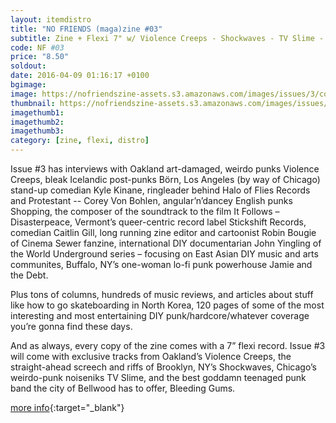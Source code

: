 ```yaml
---
layout: itemdistro
title: "NO FRIENDS (maga)zine #03"
subtitle: Zine + Flexi 7" w/ Violence Creeps - Shockwaves - TV Slime - Bleeding Gums
code: NF #03
price: "8.50"
soldout:
date: 2016-04-09 01:16:17 +0100
bgimage:
image: https://nofriendszine-assets.s3.amazonaws.com/images/issues/3/cover.jpg
thumbnail: https://nofriendszine-assets.s3.amazonaws.com/images/issues/3/cover.jpg
imagethumb1:
imagethumb2:
imagethumb3:
category: [zine, flexi, distro]
---
```


Issue #3 has interviews with Oakland art-damaged, weirdo punks Violence Creeps, bleak Icelandic post-punks Börn, Los Angeles (by way of Chicago) stand-up comedian Kyle Kinane, ringleader behind Halo of Flies Records and Protestant -- Corey Von Bohlen, angular’n’dancey English punks Shopping, the composer of the soundtrack to the film It Follows – Disasterpeace, Vermont’s queer-centric record label Stickshift Records, comedian Caitlin Gill, long running zine editor and cartoonist Robin Bougie of Cinema Sewer fanzine, international DIY documentarian John Yingling of the World Underground series – focusing on East Asian DIY music and arts communites, Buffalo, NY’s one-woman lo-fi punk powerhouse Jamie and the Debt.

Plus tons of columns, hundreds of music reviews, and articles about stuff like how to go skateboarding in North Korea, 120 pages of some of the most interesting and most entertaining DIY punk/hardcore/whatever coverage you’re gonna find these days.

And as always, every copy of the zine comes with a 7” flexi record. Issue #3 will come with exclusive tracks from Oakland’s Violence Creeps, the straight-ahead screech and riffs of Brooklyn, NY’s Shockwaves, Chicago’s weirdo-punk noiseniks TV Slime, and the best goddamn teenaged punk band the city of Bellwood has to offer, Bleeding Gums.


[more info](https://nofriendszine.com){:target="_blank"}